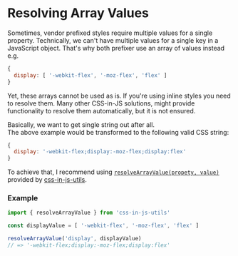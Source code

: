# Resolving Array Values

Sometimes, vendor prefixed styles require multiple values for a single property. Technically, we can't have multiple values for a single key in a JavaScript object. That's why both prefixer use an array of values instead e.g.
```javascript
{
  display: [ '-webkit-flex', '-moz-flex', 'flex' ]
}
```

Yet, these arrays cannot be used as is. If you're using inline styles you need to resolve them. Many other CSS-in-JS solutions, might provide functionality to resolve them automatically, but it is not ensured.

Basically, we want to get single string out after all.<br>
The above example would be transformed to the following valid CSS string:

```javascript
{
  display: '-webkit-flex;display:-moz-flex;display:flex'
}
```

To achieve that, I recommend using [`resolveArrayValue(propety, value)`](https://github.com/rofrischmann/css-in-js-utils#resolvearrayvalueproperty-value) provided by [css-in-js-utils](https://github.com/rofrischmann/css-in-js-utils).

### Example
```javascript
import { resolveArrayValue } from 'css-in-js-utils'

const displayValue = [ '-webkit-flex', '-moz-flex', 'flex' ]

resolveArrayValue('display', displayValue)
// => '-webkit-flex;display:-moz-flex;display:flex'
```
